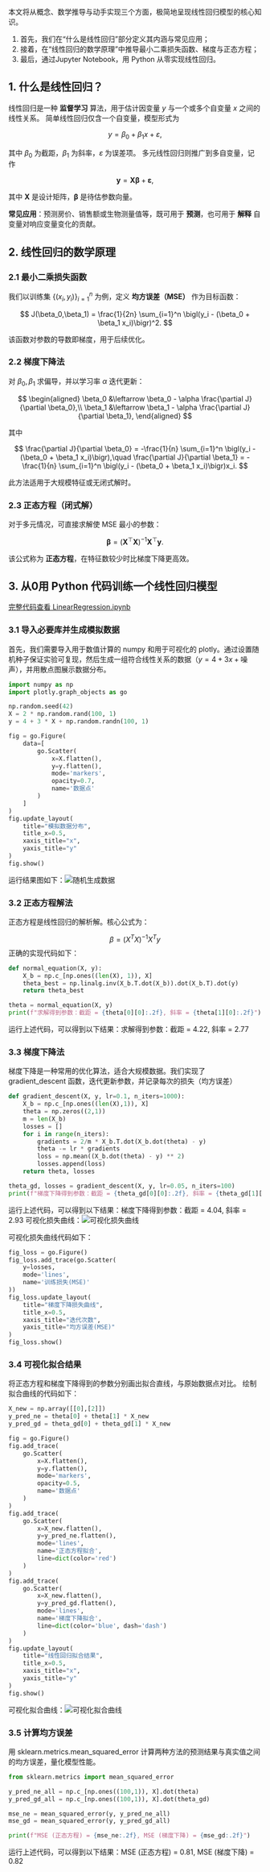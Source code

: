 

本文将从概念、数学推导与动手实现三个方面，极简地呈现线性回归模型的核心知识。
1. 首先，我们在“什么是线性回归”部分定义其内涵与常见应用；
2. 接着，在“线性回归的数学原理”中推导最小二乘损失函数、梯度与正态方程；
3. 最后，通过Jupyter Notebook，用 Python 从零实现线性回归。

## 1. 什么是线性回归？

线性回归是一种 **监督学习** 算法，用于估计因变量 $y$ 与一个或多个自变量 $x$ 之间的线性关系。
简单线性回归仅含一个自变量，模型形式为

$$
y = \beta_0 + \beta_1 x + \varepsilon,
$$

其中 $\beta_0$ 为截距，$\beta_1$ 为斜率，$\varepsilon$ 为误差项。
多元线性回归则推广到多自变量，记作

$$
\mathbf{y} = \mathbf{X}\boldsymbol\beta + \boldsymbol\varepsilon,
$$

其中 $\mathbf{X}$ 是设计矩阵，$\boldsymbol\beta$ 是待估参数向量。

**常见应用**：预测房价、销售额或生物测量值等，既可用于 **预测**，也可用于 **解释** 自变量对响应变量变化的贡献。

## 2. 线性回归的数学原理

### 2.1 最小二乘损失函数

我们以训练集 $\{(x_i,y_i)\}_{i=1}^n$ 为例，定义 **均方误差（MSE）** 作为目标函数：

$$
J(\beta_0,\beta_1) = \frac{1}{2n} \sum_{i=1}^n \bigl(y_i - (\beta_0 + \beta_1 x_i)\bigr)^2.
$$

该函数对参数的导数即梯度，用于后续优化。

### 2.2 梯度下降法

对 $\beta_0,\beta_1$ 求偏导，并以学习率 $\alpha$ 迭代更新：

$$
\begin{aligned}
\beta_0 &\leftarrow \beta_0 - \alpha \frac{\partial J}{\partial \beta_0},\\
\beta_1 &\leftarrow \beta_1 - \alpha \frac{\partial J}{\partial \beta_1},
\end{aligned}
$$

其中

$$
\frac{\partial J}{\partial \beta_0} = -\frac{1}{n} \sum_{i=1}^n \bigl(y_i - (\beta_0 + \beta_1 x_i)\bigr),\quad
\frac{\partial J}{\partial \beta_1} = -\frac{1}{n} \sum_{i=1}^n \bigl(y_i - (\beta_0 + \beta_1 x_i)\bigr)x_i.
$$

此方法适用于大规模特征或无闭式解时。

### 2.3 正态方程（闭式解）

对于多元情况，可直接求解使 MSE 最小的参数：

$$
\boldsymbol\beta = (\mathbf{X}^\top \mathbf{X})^{-1} \mathbf{X}^\top \mathbf{y}.
$$

该公式称为 **正态方程**，在特征数较少时比梯度下降更高效。

## 3. 从0用 Python 代码训练一个线性回归模型

[完整代码查看 LinearRegression.ipynb](LinearRegression.ipynb)

### 3.1 导入必要库并生成模拟数据
首先，我们需要导入用于数值计算的 numpy 和用于可视化的 plotly。通过设置随机种子保证实验可复现，然后生成一组符合线性关系的数据（$y = 4 + 3x + \text{噪声}$），并用散点图展示数据分布。

```python
import numpy as np
import plotly.graph_objects as go

np.random.seed(42)
X = 2 * np.random.rand(100, 1)
y = 4 + 3 * X + np.random.randn(100, 1)

fig = go.Figure(
    data=[
        go.Scatter(
            x=X.flatten(),
            y=y.flatten(),
            mode='markers',
            opacity=0.7,
            name='数据点'
        )
    ]
)
fig.update_layout(
    title="模拟数据分布",
    title_x=0.5,
    xaxis_title="x",
    yaxis_title="y"
)
fig.show()
```
运行结果图如下：![随机生成数据](./images/1.png)

### 3.2 正态方程解法
正态方程是线性回归的解析解。核心公式为：

$$ \beta = (X^T X)^{-1} X^T y $$
正确的实现代码如下：
```python
def normal_equation(X, y):
    X_b = np.c_[np.ones((len(X), 1)), X]
    theta_best = np.linalg.inv(X_b.T.dot(X_b)).dot(X_b.T).dot(y)
    return theta_best

theta = normal_equation(X, y)
print(f"求解得到参数：截距 = {theta[0][0]:.2f}, 斜率 = {theta[1][0]:.2f}")
```
运行上述代码，可以得到以下结果：求解得到参数：截距 = 4.22, 斜率 = 2.77

### 3.3 梯度下降法
梯度下降是一种常用的优化算法，适合大规模数据。我们实现了 gradient_descent 函数，迭代更新参数，并记录每次的损失（均方误差）
```python
def gradient_descent(X, y, lr=0.1, n_iters=1000):
    X_b = np.c_[np.ones((len(X),1)), X]
    theta = np.zeros((2,1))
    m = len(X_b)
    losses = []
    for i in range(n_iters):
        gradients = 2/m * X_b.T.dot(X_b.dot(theta) - y)
        theta -= lr * gradients
        loss = np.mean((X_b.dot(theta) - y) ** 2)
        losses.append(loss)
    return theta, losses

theta_gd, losses = gradient_descent(X, y, lr=0.05, n_iters=100)
print(f"梯度下降得到参数：截距 = {theta_gd[0][0]:.2f}, 斜率 = {theta_gd[1][0]:.2f}")
```
运行上述代码，可以得到以下结果：梯度下降得到参数：截距 = 4.04, 斜率 = 2.93
可视化损失曲线：![可视化损失曲线](./images/2.png)

可视化损失曲线代码如下：
```python
fig_loss = go.Figure()
fig_loss.add_trace(go.Scatter(
    y=losses,
    mode='lines',
    name='训练损失(MSE)'
))
fig_loss.update_layout(
    title="梯度下降损失曲线",
    title_x=0.5,
    xaxis_title="迭代次数",
    yaxis_title="均方误差(MSE)"
)
fig_loss.show()
```

### 3.4 可视化拟合结果

将正态方程和梯度下降得到的参数分别画出拟合直线，与原始数据点对比。
绘制拟合曲线的代码如下：
```python
X_new = np.array([[0],[2]])
y_pred_ne = theta[0] + theta[1] * X_new
y_pred_gd = theta_gd[0] + theta_gd[1] * X_new

fig = go.Figure()
fig.add_trace(
    go.Scatter(
        x=X.flatten(),
        y=y.flatten(),
        mode='markers',
        opacity=0.5,
        name='数据点'
    )
)
fig.add_trace(
    go.Scatter(
        x=X_new.flatten(),
        y=y_pred_ne.flatten(),
        mode='lines',
        name='正态方程拟合',
        line=dict(color='red')
    )
)
fig.add_trace(
    go.Scatter(
        x=X_new.flatten(),
        y=y_pred_gd.flatten(),
        mode='lines',
        name='梯度下降拟合',
        line=dict(color='blue', dash='dash')
    )
)
fig.update_layout(
    title="线性回归拟合结果",
    title_x=0.5,
    xaxis_title="x",
    yaxis_title="y"
)
fig.show()
```
可视化拟合曲线：![可视化拟合曲线](./images/3.png)

### 3.5 计算均方误差
用 sklearn.metrics.mean_squared_error 计算两种方法的预测结果与真实值之间的均方误差，量化模型性能。

```python
from sklearn.metrics import mean_squared_error

y_pred_ne_all = np.c_[np.ones((100,1)), X].dot(theta)
y_pred_gd_all = np.c_[np.ones((100,1)), X].dot(theta_gd)

mse_ne = mean_squared_error(y, y_pred_ne_all)
mse_gd = mean_squared_error(y, y_pred_gd_all)

print(f"MSE (正态方程) = {mse_ne:.2f}, MSE (梯度下降) = {mse_gd:.2f}")
```
运行上述代码，可以得到以下结果：MSE (正态方程) = 0.81, MSE (梯度下降) = 0.82

